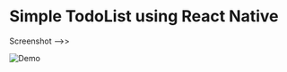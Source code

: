 # Simple TodoList using React Native
Screenshot -->>

![Demo](https://github.com/user-attachments/assets/f2664174-f953-43af-8041-240ffdd68e1c)
